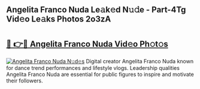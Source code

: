 ## Angelita Franco Nuda Le𝚊k𝚎d N𝚞𝚍e - Part-4Tg Vid𝚎o Le𝚊ks Photos 2o3zA

# <h2><a href="http://fbbqkh3.evod.top/?m=Angelita+Franco+Nuda">🔗 👉🔴 Angelita Franco Nuda Vid𝚎o Ph𝚘t𝚘s</a></h2>

[![Angelita Franco Nuda N𝚞d𝚎s](https://i.imgur.com/8V9OHl7.gif)](http://fbbqkh3.evod.top/?m=Angelita+Franco+Nuda)
Digital creator Angelita Franco Nuda known for dance trend performances and lifestyle vlogs. Leadership qualities Angelita Franco Nuda are essential for public figures to inspire and motivate their followers. 
